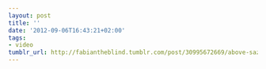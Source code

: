 ```yaml
---
layout: post
title: ''
date: '2012-09-06T16:43:21+02:00'
tags:
- video
tumblr_url: http://fabiantheblind.tumblr.com/post/30995672669/above-saz-as-irony-has-it-this-video-will-be
---
```


